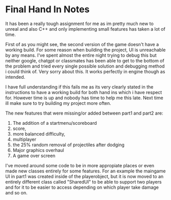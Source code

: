 # Final Hand In Notes

It has been a really tough assignment for me as im pretty much new to unreal and also C++ and only implementing small features has taken a lot of time.

First of as you might see, the second version of the game doesn't have a working build. For some reason when building the project, UI is unreachable by any means. I've spent almost the entire night trying to debug this but neither google, chatgpt or classmates has been able
to get to the bottom of the problem and tried every single possible solution and debugging method i could think of. Very sorry about this. It works perfectly in engine though as intended.

I have full understanding if this fails me as its very clearly stated in the instructions to have a working build for both hand ins which i have respect for. However time is up and nobody has time to help me this late.
Next time ill make sure to try building my project more often.


The new features that were missing/or added between part1 and part2 are: 
1. The addition of a startmenu/scoreboard 
2. score,
3. more balanced difficulty, 
4. multiplayer 
5. the 25% random removal of projectiles after dodging
6. Major graphics overhaul
7. A game over screen

I've moved around some code to be in more appropiate places or even made new classes entirely for some features.
For an example the maingame UI in part1 was created inside of the playerobject, but it is now moved to an entirely different class called "SharedUI" to be able to support
two players and for it to be easier to access depending on which player take damage and so on.
